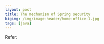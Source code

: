 ```yaml
---
layout: post
title: The mechanism of Spring security
bigimg: /img/image-header/home-office-1.jpg
tags: [java]
---
```





Refer:


